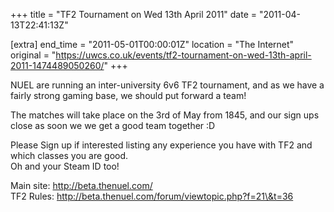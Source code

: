 +++
title = "TF2 Tournament on Wed 13th April 2011"
date = "2011-04-13T22:41:13Z"

[extra]
end_time = "2011-05-01T00:00:01Z"
location = "The Internet"
original = "https://uwcs.co.uk/events/tf2-tournament-on-wed-13th-april-2011-1474489050260/"
+++

NUEL are running an inter-university 6v6 TF2 tournament, and as we have a fairly strong gaming base, we should put forward a team\!

The matches will take place on the 3rd of May from 1845, and our sign ups close as soon we we get a good team together :D

Please Sign up if interested listing any experience you have with TF2 and which classes you are good.  
Oh and your Steam ID too\!

Main site: http://beta.thenuel.com/  
TF2 Rules: http://beta.thenuel.com/forum/viewtopic.php?f=21\&t=36

